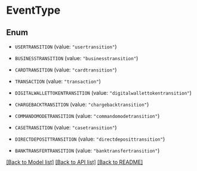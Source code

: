 # EventType

## Enum


* `USERTRANSITION` (value: `"usertransition"`)

* `BUSINESSTRANSITION` (value: `"businesstransition"`)

* `CARDTRANSITION` (value: `"cardtransition"`)

* `TRANSACTION` (value: `"transaction"`)

* `DIGITALWALLETTOKENTRANSITION` (value: `"digitalwallettokentransition"`)

* `CHARGEBACKTRANSITION` (value: `"chargebacktransition"`)

* `COMMANDOMODETRANSITION` (value: `"commandomodetransition"`)

* `CASETRANSITION` (value: `"casetransition"`)

* `DIRECTDEPOSITTRANSITION` (value: `"directdeposittransition"`)

* `BANKTRANSFERTRANSITION` (value: `"banktransfertransition"`)


[[Back to Model list]](../README.md#documentation-for-models) [[Back to API list]](../README.md#documentation-for-api-endpoints) [[Back to README]](../README.md)


